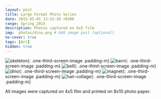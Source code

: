 ```yaml
---
layout: post
title: Large Format Photo Series
date: 2015-05-01 13:32:20 +0300
range: Spring 2015
description: Photos captured on 4x5 film
img:  photos/dino.png # Add image post (optional)
no-cover: true
tags: [Art]
hidden: true
---
```


![skeleton]({{site.baseurl}}/assets/img/photos/skeleton.png){: .one-third-screen-image .padding-m}
![barn]({{site.baseurl}}/assets/img/photos/barn.png){: .one-third-screen-image .padding-m}
![bell]({{site.baseurl}}/assets/img/photos/bell.png){: .one-third-screen-image .padding-m}
![dino]({{site.baseurl}}/assets/img/photos/dino.png){: .one-third-screen-image .padding-m}
![magnet]({{site.baseurl}}/assets/img/photos/magnet.png){: .one-third-screen-image .padding-m}
![hair-collage]({{site.baseurl}}/assets/img/photos/hair-collage-1.png){: .one-third-screen-image .padding-m}

All images were captured on 4x5 film and printed on 8x10 photo paper.